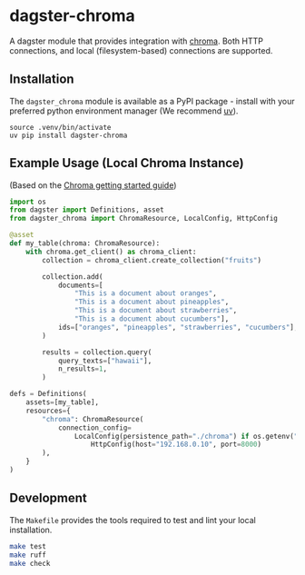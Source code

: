 # dagster-chroma

A dagster module that provides integration with [chroma](https://www.trychroma.com/).
Both HTTP connections, and local (filesystem-based) connections are supported.

## Installation

The `dagster_chroma` module is available as a PyPI package - install with your preferred python
environment manager (We recommend [uv](https://github.com/astral-sh/uv)).

```
source .venv/bin/activate
uv pip install dagster-chroma
```

## Example Usage (Local Chroma Instance)

(Based on the [Chroma getting started guide](https://docs.trychroma.com/docs/overview/getting-started))

```python
import os
from dagster import Definitions, asset
from dagster_chroma import ChromaResource, LocalConfig, HttpConfig

@asset
def my_table(chroma: ChromaResource):
    with chroma.get_client() as chroma_client:
        collection = chroma_client.create_collection("fruits")

        collection.add(
            documents=[
                "This is a document about oranges",
                "This is a document about pineapples",
                "This is a document about strawberries",
                "This is a document about cucumbers"],
            ids=["oranges", "pineapples", "strawberries", "cucumbers"],
        )

        results = collection.query(
            query_texts=["hawaii"],
            n_results=1,
        )

defs = Definitions(
    assets=[my_table],
    resources={
        "chroma": ChromaResource(
            connection_config=
                LocalConfig(persistence_path="./chroma") if os.getenv("DEV") else
                    HttpConfig(host="192.168.0.10", port=8000)
        ),
    }
)
```

## Development

The `Makefile` provides the tools required to test and lint your local installation.

```sh
make test
make ruff
make check
```
